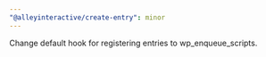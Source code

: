 ```yaml
---
"@alleyinteractive/create-entry": minor
---
```


Change default hook for registering entries to wp_enqueue_scripts.
